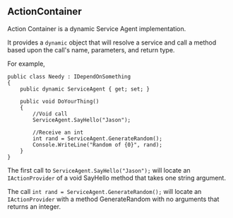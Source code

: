 ActionContainer
---------------

Action Container is a dynamic Service Agent implementation.

It provides a `dynamic` object that will resolve a service and call a method based upon the call's name, parameters, and return type.

For example,

	public class Needy : IDependOnSomething
	{
		public dynamic ServiceAgent { get; set; }

		public void DoYourThing()
		{
			//Void call
			ServiceAgent.SayHello("Jason");

			//Receive an int
			int rand = ServiceAgent.GenerateRandom();
			Console.WriteLine("Random of {0}", rand);
		}
	}

The first call to `ServiceAgent.SayHello("Jason");` will locate an `IActionProvider` of a void SayHello method that takes one string argument.

The call `int rand = ServiceAgent.GenerateRandom();` will locate an `IActionProvider` with a method GenerateRandom with no arguments that returns an integer.  
